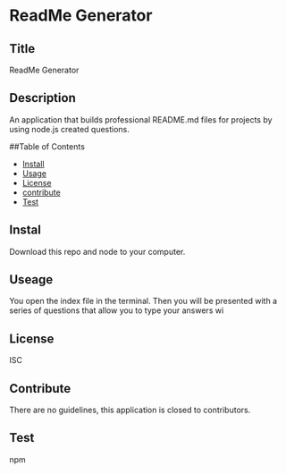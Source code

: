 # ReadMe Generator

  ## Title
  ReadMe Generator

  ## Description
  An application that builds professional README.md files for projects by using node.js created questions.

  ##Table of Contents
  * [Install](#install)
  * [Usage](#usage)
  * [License](#license)
  * [contribute](#contribute)
  * [Test](#test)


  ## Instal
  Download this repo and node to your computer.

  ## Useage
  You open the index file in the terminal. Then you will be presented with a series of questions that allow you to type your answers wi

  ## License
  ISC

  ## Contribute
  There are no guidelines, this application is closed to contributors.
  
  ## Test
  npm
